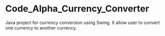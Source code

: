 # Code_Alpha_Currency_Converter
Java project for currency conversion using Swing.
It allow user to convert one currency to another currency.
